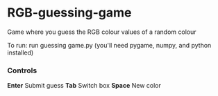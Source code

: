 # RGB-guessing-game
Game where you guess the RGB colour values of a random colour

To run: run guessing game.py (you'll need pygame, numpy, and python installed)

### Controls
**Enter** Submit guess 
**Tab** Switch box
**Space** New color
